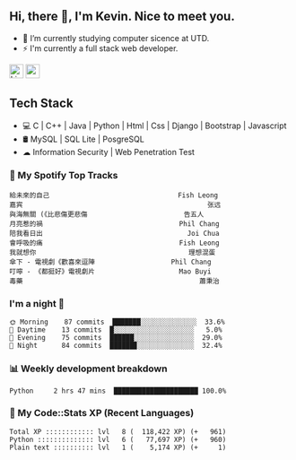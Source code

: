 ## Hi, there 👋, I'm Kevin. Nice to meet you.

- 🌱 I’m currently studying computer sicence at UTD.
- ⚡ I'm currently a full stack web developer.

<a href="https://www.linkedin.com/in/kevin12686/"><img alt="LinkedIn" src="https://img.shields.io/badge/linkedin%20-%230077B5.svg?&style=for-the-badge&logo=linkedin&logoColor=white" height=25></a>
<a href="https://www.instagram.com/kevin12686/"><img src="https://img.shields.io/badge/instagram-3f729b?&style=for-the-badge&logo=instagram&logoColor=white" height=25></a>

## Tech Stack

* 💻 C | C++ | Java | Python | Html | Css | Django | Bootstrap | Javascript
* 🛢️ MySQL | SQL Lite | PosgreSQL
* ☁ Information Security | Web Penetration Test

### 🎵 My Spotify Top Tracks

<!-- spotify start -->

```text
給未來的自己                                Fish Leong
嘉宾                                              张远
與海無關 (《比悲傷更悲傷                        告五人
月亮惹的禍                                  Phil Chang
陪我看日出                                    Joi Chua
會呼吸的痛                                  Fish Leong
我就想你                                      理想混蛋
傘下 - 電視劇《歡喜來逗陣                   Phil Chang
叮嚀 - 《都挺好》電視劇片                     Mao Buyi
毒藥                                            蕭秉治
```

<!-- spotify end -->

### I'm a night 🦉

<!-- early_bird start -->

```text
🌞 Morning    87 commits  ███████░░░░░░░░░░░░░░  33.6%
🌆 Daytime    13 commits  █░░░░░░░░░░░░░░░░░░░░   5.0%
🌃 Evening    75 commits  ██████░░░░░░░░░░░░░░░  29.0%
🌙 Night      84 commits  ██████▊░░░░░░░░░░░░░░  32.4%
```

<!-- early_bird end -->

### 📊 Weekly development breakdown

<!-- code_time start -->

```text
Python     2 hrs 47 mins  █████████████████████ 100.0%
```

<!-- code_time end -->

### 🧰 My Code::Stats XP (Recent Languages)

<!-- codestats start -->

```text
Total XP :::::::::::: lvl   8 (  118,422 XP) (+   961)
Python :::::::::::::: lvl   6 (   77,697 XP) (+   960)
Plain text :::::::::: lvl   1 (    5,174 XP) (+     1)
```

<!-- codestats end -->

